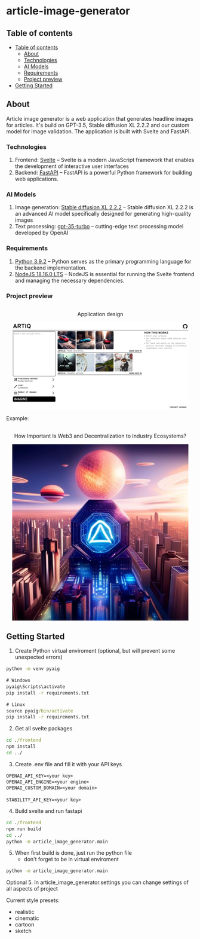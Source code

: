 # article-image-generator
## Table of contents

- [Table of contents](#table-of-contents)
    - [About](#about)
    - [Technologies](#technologies)
    - [AI Models](#ai-models)
    - [Requirements](#requirements)
    - [Project preview](#project-preview)
- [Getting Started](#getting-started)

## About
Article image generator is a web application that generates headline images for articles. It's build on GPT-3.5, Stable diffusion XL 2.2.2 and our custom model for image validation. The application is built with Svelte and FastAPI.

### Technologies
1. Frontend: [Svelte](https://svelte.dev/) – Svelte is a modern JavaScript framework that enables the development of interactive user interfaces
2. Backend: [FastAPI](https://fastapi.tiangolo.com/) – FastAPI is a powerful Python framework for building web applications.

### AI Models
1. Image generation: [Stable diffusion XL 2.2.2](https://stability.ai/blog/stable-diffusion-public-release) – Stable diffusion XL 2.2.2 is an advanced AI model specifically designed for generating high-quality images
2. Text processing: [gpt-35-turbo](https://openai.com/blog/introducing-chatgpt-and-whisper-apis) – cutting-edge text processing model developed by OpenAI

### Requirements
1. [Python 3.9.2](https://www.python.org/downloads/) – Python serves as the primary programming language for the backend implementation.
2. [NodeJS 18.16.0 LTS](https://nodejs.org/en) – NodeJS is essential for running the Svelte frontend and managing the necessary dependencies.

### Project preview

<div style="display: flex; flex-direction: column; align-items: center; text-align: center; margin:1rem;">
  <p>Application design</p>
  <!-- FIXME: Replace for newer img -->
  <img src="aig.png">
</div>
Example:
<div style="display: flex; flex-direction: column; align-items: center; text-align: center; margin:1rem;">
  <p>How Important Is Web3 and Decentralization to Industry Ecosystems?</p>
  <img src="example.jpg">
</div>

## Getting Started

1. Create Python virtual enviroment (optional, but will prevent some unexpected errors)

```cmd
python -m venv pyaig
```

```cmd
# Windows
pyaig\Scripts\activate
pip install -r requirements.txt
```

```cmd
# Linux
source pyaig/bin/activate
pip install -r requirements.txt
```

2. Get all svelte packages

```cmd
cd ./frontend
npm install
cd ../
```

3. Create .env file and fill it with your API keys

```env
OPENAI_API_KEY=<your key>
OPENAI_API_ENGINE=<your engine>
OPENAI_CUSTOM_DOMAIN=<your domain>

STABILITY_API_KEY=<your key>
```

4. Build svelte and run fastapi

```cmd
cd ./frontend
npm run build
cd ../
python -m article_image_generator.main
```

5. When first build is done, just run the python file
    - don't forget to be in virtual enviroment

```cmd
python -m article_image_generator.main
```
Optional
5. In article_image_generator.settings you can change settings of all aspects of project


Current style presets:
- realistic
- cinematic
- cartoon
- sketch
